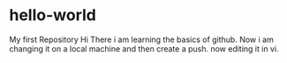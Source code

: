 # hello-world
My first Repository
Hi There i am learning the basics of github.
Now i am changing it on a local machine and then create a push.
now editing it in vi.
